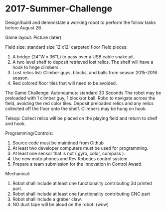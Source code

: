 # 2017-Summer-Challenge

Design/build and demonstate a working robot to perform the follow tasks before August 26.

Game layout: Picture (later)

Field size: standard size 12'x12' carpeted floor
Field pieces:
  1) A bridge (24"W x 36"L) to pass over a USB cable snake pit.
  2) A two level shelf to deposit retrieved lost relics.  The shelf will have a hook to hnge climbers .
  3) Lost relics list:  Climber guys, blocks, and balls from season 2015-2016 season.
  4) Red colored floor tiles that will need to be avoided.


The Game Challenge:
Autonoumus: standard 30 Seconds
The robot may be preloaded with 1 climber guy, 1 block/or ball.  Robo to navigate across the field, avoiding the red color tiles.  Deposit preloaded relics and any relics collected off the floor onto the shelf. Climbers may be hung on hook.  


Teleop: Collect relics will be placed on the playing field and return to shelf and hook.


Programming/Controls:
1) Source code must be maintined from Github
2) At least two developer computers must be used for programming.
3) At least one sensor that is not ( gyro, color, compass ).
4) Use new moto phones and Rev Robotics control system.
5) Prepare a team submission for the Innovation in Control Award.

Mechanical:
1) Robot shall include at least one functionality contributing 3d printed part.
2) Robot shall include at least one functionality contributing CNC part
3) Robot shall include a graber claw.
4) NO duct tape will be aloud on the robot. (wow)

